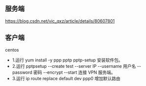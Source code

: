 ## 服务端  

https://blog.csdn.net/vic_qxz/article/details/80607801


## 客户端
centos 
- 1.运行 yum install -y ppp pptp pptp-setup 安装软件包。   
- 2.运行 pptpsetup --create test --server IP --username 用户名 --password 密码 --encrypt --start 连接 VPN 服务端。  
- 3.运行 ip route replace default dev ppp0 增加默认路由  
